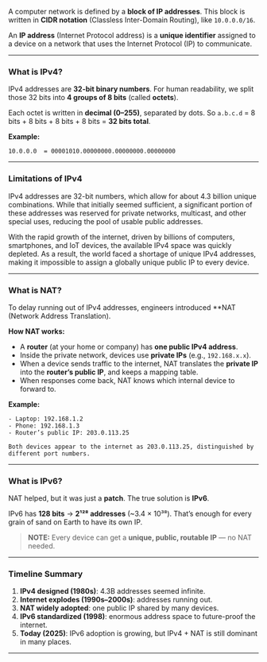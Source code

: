 
A computer network is defined by a **block of IP addresses**. This block is written in **CIDR notation** (Classless Inter-Domain Routing), like `10.0.0.0/16`.

An **IP address** (Internet Protocol address) is a **unique identifier** assigned to a device on a network that uses the Internet Protocol (IP) to communicate.

---
### What is IPv4?

IPv4 addresses are **32-bit binary numbers**. For human readability, we split those 32 bits into **4 groups of 8 bits** (called **octets**).

Each octet is written in **decimal (0–255)**, separated by dots. So `a.b.c.d` = 8 bits + 8 bits + 8 bits + 8 bits = **32 bits total**.

**Example:**

```
10.0.0.0  = 00001010.00000000.00000000.00000000
```

---
### Limitations of IPv4

IPv4 addresses are 32-bit numbers, which allow for about 4.3 billion unique combinations. While that initially seemed sufficient, a significant portion of these addresses was reserved for private networks, multicast, and other special uses, reducing the pool of usable public addresses. 

With the rapid growth of the internet, driven by billions of computers, smartphones, and IoT devices, the available IPv4 space was quickly depleted. As a result, the world faced a shortage of unique IPv4 addresses, making it impossible to assign a globally unique public IP to every device.

---
### What is NAT?

To delay running out of IPv4 addresses, engineers introduced **NAT (Network Address Translation).

**How NAT works:**

- A **router** (at your home or company) has **one public IPv4 address**.
- Inside the private network, devices use **private IPs** (e.g., `192.168.x.x`).
- When a device sends traffic to the internet, NAT translates the **private IP** into the **router’s public IP**, and keeps a mapping table.
- When responses come back, NAT knows which internal device to forward to.

**Example:**

```
- Laptop: 192.168.1.2  
- Phone: 192.168.1.3   
- Router’s public IP: 203.0.113.25 

Both devices appear to the internet as 203.0.113.25, distinguished by different port numbers.
```

---
### What is IPv6?

NAT helped, but it was just a **patch**. The true solution is **IPv6**.

IPv6 has **128 bits** → **2¹²⁸ addresses** (~3.4 × 10³⁸). That’s enough for every grain of sand on Earth to have its own IP.

> **NOTE:** Every device can get a **unique, public, routable IP** — no NAT needed.

---
### Timeline Summary

1. **IPv4 designed (1980s)**: 4.3B addresses seemed infinite.
2. **Internet explodes (1990s–2000s)**: addresses running out.
3. **NAT widely adopted**: one public IP shared by many devices.
4. **IPv6 standardized (1998)**: enormous address space to future-proof the internet.
5. **Today (2025)**: IPv6 adoption is growing, but IPv4 + NAT is still dominant in many places.

---

